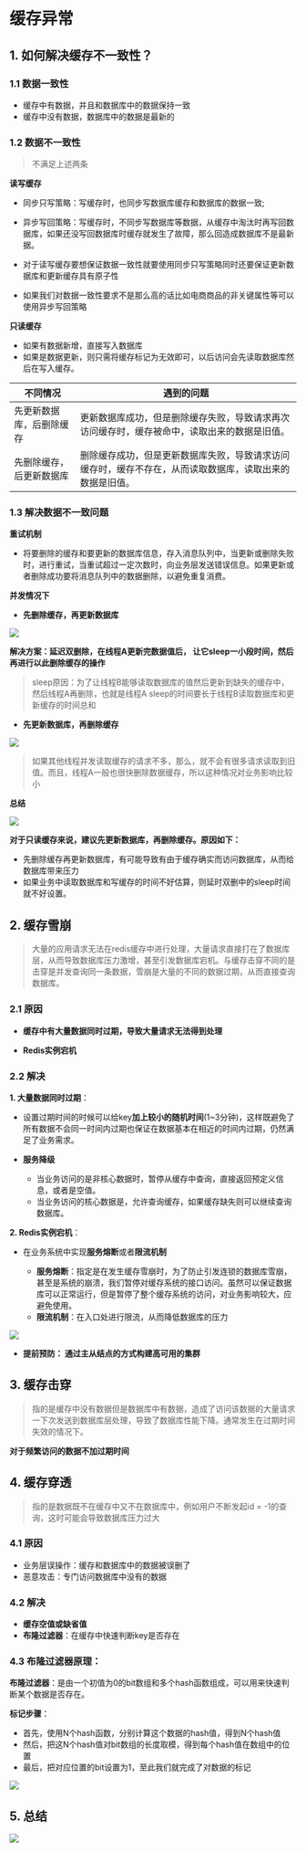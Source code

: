# 缓存异常

## 1. 如何解决缓存不一致性？

### 1.1 数据一致性

* 缓存中有数据，并且和数据库中的数据保持一致
* 缓存中没有数据，数据库中的数据是最新的

### 1.2 数据不一致性

> 不满足上述两条

**读写缓存**

* 同步只写策略：写缓存时，也同步写数据库缓存和数据库的数据一致;
* 异步写回策略：写缓存时，不同步写数据库等数据，从缓存中淘汰时再写回数据库，如果还没写回数据库时缓存就发生了故障，那么回造成数据库不是最新据。
  
* 对于读写缓存要想保证数据一致性就要使用同步只写策略同时还要保证更新数据库和更新缓存具有原子性
* 如果我们对数据一致性要求不是那么高的话比如电商商品的非关键属性等可以使用异步写回策略

**只读缓存**

* 如果有数据新增，直接写入数据库
* 如果是数据更新，则只需将缓存标记为无效即可，以后访问会先读取数据库然后在写入缓存。

| 不同情况                 | 遇到的问题                                                   |
| ------------------------ | ------------------------------------------------------------ |
| 先更新数据库，后删除缓存 | 更新数据库成功，但是删除缓存失败，导致请求再次访问缓存时，缓存被命中，读取出来的数据是旧值。 |
| 先删除缓存，后更新数据库 | 删除缓存成功，但是更新数据库失败，导致请求访问缓存时，缓存不存在，从而读取数据库，读取出来的数据是旧值。 |

### 1.3 解决数据不一致问题

**重试机制**

* 将要删除的缓存和要更新的数据库信息，存入消息队列中，当更新或删除失败时，进行重试，当重试超过一定次数时，向业务层发送错误信息。如果更新或者删除成功要将消息队列中的数据删除，以避免重复消费。

**并发情况下**


* **先删除缓存，再更新数据库**

![](https://mynotes-1252832980.cos.ap-shanghai.myqcloud.com/image-20220330110216583.png)

**解决方案：延迟双删除，在线程A更新完数据值后， 让它sleep一小段时间，然后再进行以此删除缓存的操作**

> sleep原因：为了让线程B能够读取数据库的值然后更新到缺失的缓存中，然后线程A再删除，也就是线程A sleep的时间要长于线程B读取数据库和更新缓存的时间总和

* **先更新数据库，再删除缓存**

![](https://mynotes-1252832980.cos.ap-shanghai.myqcloud.com/image-20220330113608148.png)

> 如果其他线程并发读取缓存的请求不多，那么，就不会有很多请求读取到旧值。而且，线程A一般也很快删除数据缓存，所以这种情况对业务影响比较小

**总结**

![](https://mynotes-1252832980.cos.ap-shanghai.myqcloud.com/image-20220330114423464.png)

**对于只读缓存来说，建议先更新数据库，再删除缓存。原因如下：**

* 先删除缓存再更新数据库，有可能导致有由于缓存确实而访问数据库，从而给数据库带来压力
* 如果业务中读取数据库和写缓存的时间不好估算，则延时双删中的sleep时间就不好设置。

## 2. 缓存雪崩

> 大量的应用请求无法在redis缓存中进行处理，大量请求直接打在了数据库层，从而导致数据库压力激增，甚至引发数据库宕机。与缓存击穿不同的是击穿是并发查询同一条数据，雪崩是大量的不同的数据过期，从而直接查询数据库。

### 2.1 原因

* **缓存中有大量数据同时过期，导致大量请求无法得到处理**

* **Redis实例宕机**

### 2.2 解决

**1. 大量数据同时过期**：

* 设置过期时间的时候可以给key**加上较小的随机时间**(1~3分钟)，这样既避免了所有数据不会同一时间内过期也保证在数据基本在相近的时间内过期，仍然满足了业务需求。

* **服务降级**
  * 当业务访问的是非核心数据时，暂停从缓存中查询，直接返回预定义信息，或者是空值。
  * 当业务访问的核心数据是，允许查询缓存，如果缓存缺失则可以继续查询数据库。

**2. Redis实例宕机**：

* 在业务系统中实现**服务熔断**或者**限流机制**

  * **服务熔断**：指定是在发生缓存雪崩时，为了防止引发连锁的数据库雪崩，甚至是系统的崩溃，我们暂停对缓存系统的接口访问。虽然可以保证数据库可以正常运行，但是暂停了整个缓存系统的访问，对业务影响较大，应避免使用。
  * **限流机制**：在入口处进行限流，从而降低数据库的压力

![](https://mynotes-1252832980.cos.ap-shanghai.myqcloud.com/image-20220330155650747.png)

* **提前预防： 通过主从结点的方式构建高可用的集群**

## 3. 缓存击穿

> 指的是缓存中没有数据但是数据库中有数据，造成了访问该数据的大量请求一下次发送到数据库层处理，导致了数据库性能下降。通常发生在过期时间失效的情况下。

**对于频繁访问的数据不加过期时间**

## 4. 缓存穿透

> 指的是数据既不在缓存中又不在数据库中，例如用户不断发起id = -1的查询，这时可能会导致数据库压力过大

### 4.1 原因

* 业务层误操作：缓存和数据库中的数据被误删了
* 恶意攻击：专门访问数据库中没有的数据

### 4.2 解决

* **缓存空值或缺省值**
* **布隆过滤器**：在缓存中快速判断key是否存在

### 4.3 布隆过滤器原理：

**布隆过滤器**：是由一个初值为0的bit数组和多个hash函数组成，可以用来快速判断某个数据是否存在。

**标记步骤**：

* 首先，使用N个hash函数，分别计算这个数据的hash值，得到N个hash值
* 然后，把这N个hash值对bit数组的长度取模，得到每个hash值在数组中的位置
* 最后，把对应位置的bit设置为1，至此我们就完成了对数据的标记

![](https://mynotes-1252832980.cos.ap-shanghai.myqcloud.com/image-20220330182118750.png)

## 5. 总结

![](https://mynotes-1252832980.cos.ap-shanghai.myqcloud.com/image-20220330182154242.png)